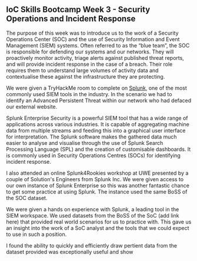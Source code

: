 ## IoC Skills Bootcamp Week 3 - Security Operations and Incident Response

The purpose of this week was to introduce us to the work of a Security Operations Center (SOC) and the use of Security Information and Event Management (SIEM) systems. Often referred to as the “blue team”, the SOC is responsible for defending our systems and our networks. They will proactively monitor activity, triage alerts against published threat reports, and will provide incident response in the case of a breach. Their role requires them to understand large volumes of activity data and contextualise these against the infrastructure they are protecting.

We were given a TryHackMe room to complete on [Splunk](https://tryhackme.com/room/bpsplunk), one of the most commonly used SIEM tools in the industry. In the scenario we had to identify an Advanced Persistent Threat within our network who had defaced our external website.

Splunk Enterprise Security is a powerful SIEM tool that has a wide range of applications across various industries. It is capable of aggregating machine data from multiple streams and feeding this into a graphical user interface for interpretation. The Splunk software makes the gathered data much easier to analyse and visualise through the use of Splunk Search Processing Language (SPL) and the creation of customisable dashboards. It is commonly used in Security Operations Centres (SOCs) for identifying incident response.

I also attended an online Splunk4Rookies workshop at UWE presented by a couple of Solution's Engineers from Splunk Inc. We were given access to our own instance of Splunk Enterprise so this was another fantastic chance to get some practice at using Splunk. The instance used the same BoSS of the SOC dataset.

We were given a hands on experience with Splunk, a leading tool in the SIEM workspace. We used datasets from the BoSS of the SoC (add link here) that provided real world scenarios for us to practice with. This gave us an insight into the work of a SoC analyst and the tools that we could expect to use in such a position.

I found the ability to quickly and efficiently draw pertient data from the dataset provided was exceptionally useful and show
